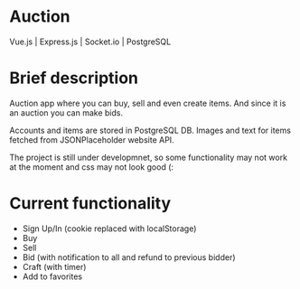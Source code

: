 # Auction
Vue.js | Express.js | Socket.io | PostgreSQL

# Brief description
Auction app where you can buy, sell and even create items.
And since it is an auction you can make bids.

Accounts and items are stored in PostgreSQL DB.
Images and text for items fetched from JSONPlaceholder website API.

The project is still under developmnet, so some functionality may not work at the moment and css may not look good (:

# Current functionality
- Sign Up/In (cookie replaced with localStorage)
- Buy
- Sell
- Bid (with notification to all and refund to previous bidder)
- Craft (with timer)
- Add to favorites
